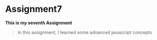 # Assignment7

**This is my seventh Assignment**   

>In this assignment, I learned some advanced javascript concepts